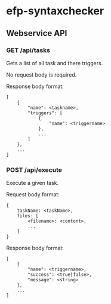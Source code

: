# efp-syntaxchecker

## Webservice API

### GET /api/tasks

Gets a list of all task and there triggers.

No request body is required.

Response body format:
```
[
    {
        "name": <taskname>,
        "triggers": [
            {
                "name": <triggername>
            },
            ...
        ]
    },
    ...
]
```

### POST /api/execute

Execute a given task.

Request body format:
```
{
    taskName: <taskName>,
    files: [
        <filename>: <content>,
        ...
    ]
}
```

Response body format:
```
[
    {
        "name": <triggername>,
        "success": <true|false>,
        "message": <string>
    },
    ...
]
```
